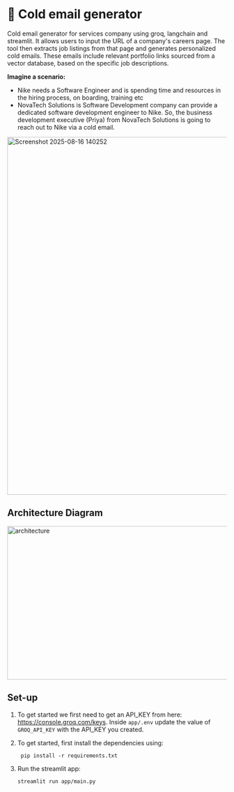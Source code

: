 # 📧 Cold email generator
Cold email generator for services company using groq, langchain and streamlit. It allows users to input the URL of a company's careers page. The tool then extracts job listings from that page and generates personalized cold emails. These emails include relevant portfolio links sourced from a vector database, based on the specific job descriptions.

**Imagine a scenario:**

- Nike needs a Software Engineer and is spending time and resources in the hiring process, on boarding, training etc
- NovaTech Solutions is Software Development company can provide a dedicated software development engineer to Nike. So, the business development executive (Priya) from NovaTech Solutions is going to reach out to Nike via a cold email.

<img width="1809" height="821" alt="Screenshot 2025-08-16 140252" src="https://github.com/user-attachments/assets/997cc4d4-dc80-411f-b7c6-fa9b14979884" />

## Architecture Diagram
<img width="1060" height="352" alt="architecture" src="https://github.com/user-attachments/assets/b4f12ff7-bc44-4597-acb8-eb4e99793b18" />

## Set-up
1. To get started we first need to get an API_KEY from here: https://console.groq.com/keys. Inside `app/.env` update the value of `GROQ_API_KEY` with the API_KEY you created. 


2. To get started, first install the dependencies using:
    ```commandline
     pip install -r requirements.txt
    ```
   
3. Run the streamlit app:
   ```commandline
   streamlit run app/main.py
   ```
